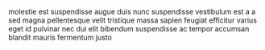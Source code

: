molestie est suspendisse augue duis nunc suspendisse vestibulum est a a sed
magna pellentesque velit tristique massa sapien feugiat efficitur varius eget
id pulvinar nec dui elit bibendum suspendisse ac tempor accumsan blandit mauris
fermentum justo